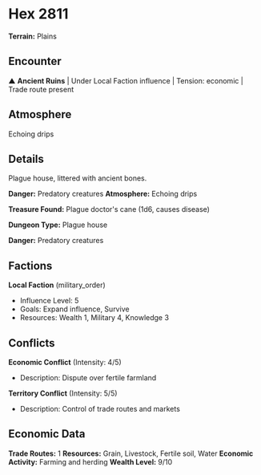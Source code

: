 # Hex 2811

**Terrain:** Plains

## Encounter
▲ **Ancient Ruins** | Under Local Faction influence | Tension: economic | Trade route present

## Atmosphere
Echoing drips

## Details
Plague house, littered with ancient bones.

**Danger:** Predatory creatures
**Atmosphere:** Echoing drips

**Treasure Found:** Plague doctor's cane (1d6, causes disease)


**Dungeon Type:** Plague house

**Danger:** Predatory creatures

## Factions
**Local Faction** (military_order)
- Influence Level: 5
- Goals: Expand influence, Survive
- Resources: Wealth 1, Military 4, Knowledge 3

## Conflicts
**Economic Conflict** (Intensity: 4/5)
- Description: Dispute over fertile farmland

**Territory Conflict** (Intensity: 5/5)
- Description: Control of trade routes and markets

## Economic Data
**Trade Routes:** 1
**Resources:** Grain, Livestock, Fertile soil, Water
**Economic Activity:** Farming and herding
**Wealth Level:** 9/10
